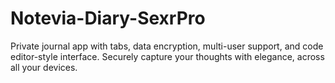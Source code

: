# Notevia-Diary-SexrPro
Private journal app with tabs, data encryption, multi-user support, and code editor-style interface. Securely capture your thoughts with elegance, across all your devices.
